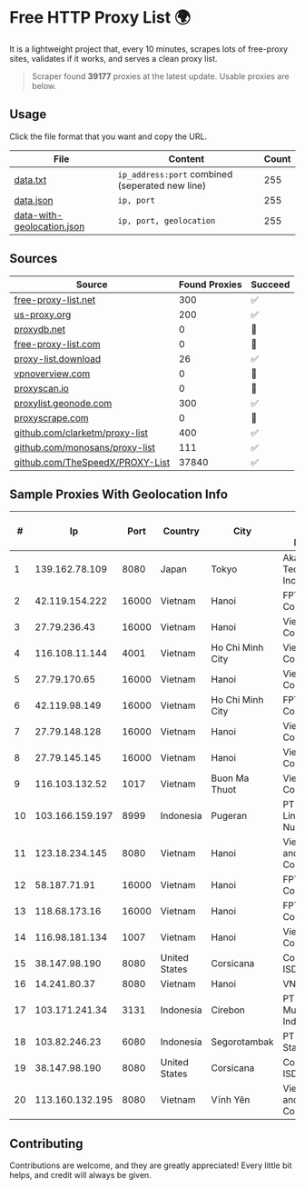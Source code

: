 
# Free HTTP Proxy List 🌍

It is a lightweight project that, every 10 minutes, scrapes lots of free-proxy sites, validates if it works, and serves a clean proxy list.


> Scraper found **39177** proxies at the latest update. Usable proxies are below.

## Usage

Click the file format that you want and copy the URL.


|File|Content|Count|
|----|-------|-----|
|[data.txt](https://raw.githubusercontent.com/themiralay/Proxy-List-World/master/data.txt)|`ip_address:port` combined (seperated new line)|255|
|[data.json](https://raw.githubusercontent.com/themiralay/Proxy-List-World/master/data.json)|`ip, port`|255|
|[data-with-geolocation.json](https://raw.githubusercontent.com/themiralay/Proxy-List-World/master/data-with-geolocation.json)|`ip, port, geolocation`|255|

## Sources

|Source|Found Proxies|Succeed|
|------|-------------|-------|
|[free-proxy-list.net](https://free-proxy-list.net)|300|✅|
|[us-proxy.org](https://www.us-proxy.org)|200|✅|
|[proxydb.net](http://proxydb.net)|0|🚫|
|[free-proxy-list.com](https://free-proxy-list.com/?page=&port=&type%5B%5D=http&type%5B%5D=https&up_time=0&search=Search)|0|🚫|
|[proxy-list.download](https://www.proxy-list.download/HTTP)|26|✅|
|[vpnoverview.com](https://vpnoverview.com/privacy/anonymous-browsing/free-proxy-servers)|0|🚫|
|[proxyscan.io](https://www.proxyscan.io)|0|🚫|
|[proxylist.geonode.com](https://proxylist.geonode.com/api/proxy-list?limit=300&page=1&sort_by=lastChecked&sort_type=desc&protocols=http,https)|300|✅|
|[proxyscrape.com](https://api.proxyscrape.com/v2/?request=displayproxies&protocol=http&timeout=10000&country=all&ssl=all&anonymity=all)|0|🚫|
|[github.com/clarketm/proxy-list](https://raw.githubusercontent.com/clarketm/proxy-list/master/proxy-list-raw.txt)|400|✅|
|[github.com/monosans/proxy-list](https://raw.githubusercontent.com/monosans/proxy-list/main/proxies/http.txt)|111|✅|
|[github.com/TheSpeedX/PROXY-List](https://raw.githubusercontent.com/TheSpeedX/PROXY-List/master/http.txt)|37840|✅|


## Sample Proxies With Geolocation Info

|#|Ip|Port|Country|City|Internet Service Provider|
|-|--|----|-------|----|-------------------------|
|1|139.162.78.109|8080|Japan|Tokyo|Akamai Technologies, Inc.|
|2|42.119.154.222|16000|Vietnam|Hanoi|FPT Telecom Company|
|3|27.79.236.43|16000|Vietnam|Hanoi|Viettel Corporation|
|4|116.108.11.144|4001|Vietnam|Ho Chi Minh City|Viettel Corporation|
|5|27.79.170.65|16000|Vietnam|Hanoi|Viettel Corporation|
|6|42.119.98.149|16000|Vietnam|Ho Chi Minh City|FPT Telecom Company|
|7|27.79.148.128|16000|Vietnam|Hanoi|Viettel Corporation|
|8|27.79.145.145|16000|Vietnam|Hanoi|Viettel Corporation|
|9|116.103.132.52|1017|Vietnam|Buon Ma Thuot|Viettel Corporation|
|10|103.166.159.197|8999|Indonesia|Pugeran|PT Timor Lintas Nusantara|
|11|123.18.234.145|8080|Vietnam|Hanoi|VietNam Post and Telecom Corporation|
|12|58.187.71.91|16000|Vietnam|Hanoi|FPT Telecom Company|
|13|118.68.173.16|16000|Vietnam|Hanoi|FPT Telecom Company|
|14|116.98.181.134|1007|Vietnam|Hanoi|Viettel Corporation|
|15|38.147.98.190|8080|United States|Corsicana|Corsicana ISD|
|16|14.241.80.37|8080|Vietnam|Hanoi|VNPT|
|17|103.171.241.34|3131|Indonesia|Cirebon|PT Abs Multimedia Indonesia|
|18|103.82.246.23|6080|Indonesia|Segorotambak|PT Master Star Network|
|19|38.147.98.190|8080|United States|Corsicana|Corsicana ISD|
|20|113.160.132.195|8080|Vietnam|Vĩnh Yên|VietNam Post and Telecom Corporation|



## Contributing

Contributions are welcome, and they are greatly appreciated! Every
little bit helps, and credit will always be given.

